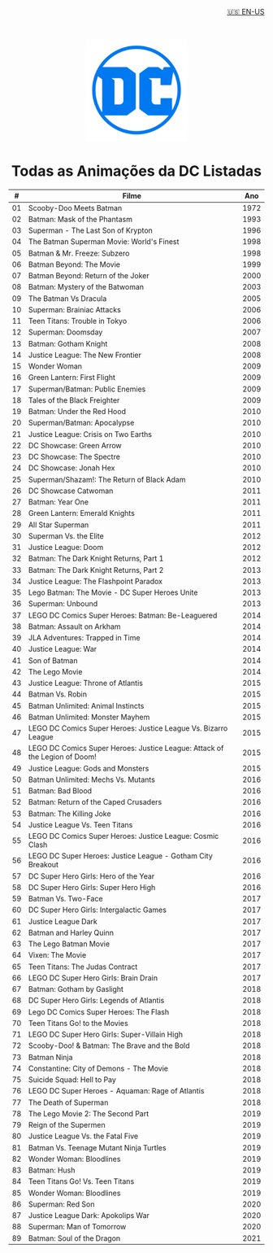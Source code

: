 <!-- HEADER -->
<p align="right">
  <a href="README.md"> 🇺🇸 EN-US </a>
</p>
<br />
<p align="center">
  <a><img src="images/dc-logo.png" alt="Logo" width="200" height="200"></a>

  <h1 align="center">Todas as Animações da DC Listadas</h1>
</p>

<!-- LIST -->
<table align="center">
    <thead>
        <tr>
            <th>#</th>
            <th>Filme</th>
            <th>Ano</th>
        </tr>
    </thead>
    <tbody>
        <tr>
            <td>01</td>
            <td>Scooby-Doo Meets Batman</td>
            <td>1972</td>
        </tr>
        <tr>
            <td>02</td>
            <td>Batman: Mask of the Phantasm</td>
            <td>1993</td>
        </tr>
        <tr>
            <td>03</td>
            <td>Superman - The Last Son of Krypton</td>
            <td>1996</td>
        </tr>
        <tr>
            <td>04</td>
            <td>The Batman Superman Movie: World&#39;s Finest</td>
            <td>1998</td>
        </tr>
        <tr>
            <td>05</td>
            <td>Batman &amp; Mr. Freeze: Subzero</td>
            <td>1998</td>
        </tr>
        <tr>
            <td>06</td>
            <td>Batman Beyond: The Movie</td>
            <td>1999</td>
        </tr>
        <tr>
            <td>07</td>
            <td>Batman Beyond: Return of the Joker</td>
            <td>2000</td>
        </tr>
        <tr>
            <td>08</td>
            <td>Batman: Mystery of the Batwoman</td>
            <td>2003</td>
        </tr>
        <tr>
            <td>09</td>
            <td>The Batman Vs Dracula</td>
            <td>2005</td>
        </tr>
        <tr>
            <td>10</td>
            <td>Superman: Brainiac Attacks</td>
            <td>2006</td>
        </tr>
        <tr>
            <td>11</td>
            <td>Teen Titans: Trouble in Tokyo</td>
            <td>2006</td>
        </tr>
        <tr>
            <td>12</td>
            <td>Superman: Doomsday</td>
            <td>2007</td>
        </tr>
        <tr>
            <td>13</td>
            <td>Batman: Gotham Knight</td>
            <td>2008</td>
        </tr>
        <tr>
            <td>14</td>
            <td>Justice League: The New Frontier</td>
            <td>2008</td>
        </tr>
        <tr>
            <td>15</td>
            <td>Wonder Woman</td>
            <td>2009</td>
        </tr>
        <tr>
            <td>16</td>
            <td>Green Lantern: First Flight</td>
            <td>2009</td>
        </tr>
        <tr>
            <td>17</td>
            <td>Superman/Batman: Public Enemies</td>
            <td>2009</td>
        </tr>
        <tr>
            <td>18</td>
            <td>Tales of the Black Freighter</td>
            <td>2009</td>
        </tr>
        <tr>
            <td>19</td>
            <td>Batman: Under the Red Hood</td>
            <td>2010</td>
        </tr>
        <tr>
            <td>20</td>
            <td>Superman/Batman: Apocalypse</td>
            <td>2010</td>
        </tr>
        <tr>
            <td>21</td>
            <td>Justice League: Crisis on Two Earths</td>
            <td>2010</td>
        </tr>
        <tr>
            <td>22</td>
            <td>DC Showcase: Green Arrow</td>
            <td>2010</td>
        </tr>
        <tr>
            <td>23</td>
            <td>DC Showcase: The Spectre</td>
            <td>2010</td>
        </tr>
        <tr>
            <td>24</td>
            <td>DC Showcase: Jonah Hex</td>
            <td>2010</td>
        </tr>
        <tr>
            <td>25</td>
            <td>Superman/Shazam!: The Return of Black Adam</td>
            <td>2010</td>
        </tr>
        <tr>
            <td>26</td>
            <td>DC Showcase Catwoman</td>
            <td>2011</td>
        </tr>
        <tr>
            <td>27</td>
            <td>Batman: Year One</td>
            <td>2011</td>
        </tr>
        <tr>
            <td>28</td>
            <td>Green Lantern: Emerald Knights</td>
            <td>2011</td>
        </tr>
        <tr>
            <td>29</td>
            <td>All Star Superman</td>
            <td>2011</td>
        </tr>
        <tr>
            <td>30</td>
            <td>Superman Vs. the Elite</td>
            <td>2012</td>
        </tr>
        <tr>
            <td>31</td>
            <td>Justice League: Doom</td>
            <td>2012</td>
        </tr>
        <tr>
            <td>32</td>
            <td>Batman: The Dark Knight Returns, Part 1</td>
            <td>2012</td>
        </tr>
        <tr>
            <td>33</td>
            <td>Batman: The Dark Knight Returns, Part 2</td>
            <td>2013</td>
        </tr>
        <tr>
            <td>34</td>
            <td>Justice League: The Flashpoint Paradox</td>
            <td>2013</td>
        </tr>
        <tr>
            <td>35</td>
            <td>Lego Batman: The Movie - DC Super Heroes Unite</td>
            <td>2013</td>
        </tr>
        <tr>
            <td>36</td>
            <td>Superman: Unbound</td>
            <td>2013</td>
        </tr>
        <tr>
            <td>37</td>
            <td>LEGO DC Comics Super Heroes: Batman: Be-Leaguered</td>
            <td>2014</td>
        </tr>
        <tr>
            <td>38</td>
            <td>Batman: Assault on Arkham</td>
            <td>2014</td>
        </tr>
        <tr>
            <td>39</td>
            <td>JLA Adventures: Trapped in Time</td>
            <td>2014</td>
        </tr>
        <tr>
            <td>40</td>
            <td>Justice League: War</td>
            <td>2014</td>
        </tr>
        <tr>
            <td>41</td>
            <td>Son of Batman</td>
            <td>2014</td>
        </tr>
        <tr>
            <td>42</td>
            <td>The Lego Movie</td>
            <td>2014</td>
        </tr>
        <tr>
            <td>43</td>
            <td>Justice League: Throne of Atlantis</td>
            <td>2015</td>
        </tr>
        <tr>
            <td>44</td>
            <td>Batman Vs. Robin</td>
            <td>2015</td>
        </tr>
        <tr>
            <td>45</td>
            <td>Batman Unlimited: Animal Instincts</td>
            <td>2015</td>
        </tr>
        <tr>
            <td>46</td>
            <td>Batman Unlimited: Monster Mayhem</td>
            <td>2015</td>
        </tr>
        <tr>
            <td>47</td>
            <td>LEGO DC Comics Super Heroes: Justice League Vs. Bizarro League</td>
            <td>2015</td>
        </tr>
        <tr>
            <td>48</td>
            <td>LEGO DC Comics Super Heroes: Justice League: Attack of the Legion of Doom!</td>
            <td>2015</td>
        </tr>
        <tr>
            <td>49</td>
            <td>Justice League: Gods and Monsters</td>
            <td>2015</td>
        </tr>
        <tr>
            <td>50</td>
            <td>Batman Unlimited: Mechs Vs. Mutants</td>
            <td>2016</td>
        </tr>
        <tr>
            <td>51</td>
            <td>Batman: Bad Blood</td>
            <td>2016</td>
        </tr>
        <tr>
            <td>52</td>
            <td>Batman: Return of the Caped Crusaders</td>
            <td>2016</td>
        </tr>
        <tr>
            <td>53</td>
            <td>Batman: The Killing Joke</td>
            <td>2016</td>
        </tr>
        <tr>
            <td>54</td>
            <td>Justice League Vs. Teen Titans</td>
            <td>2016</td>
        </tr>
        <tr>
            <td>55</td>
            <td>LEGO DC Comics Super Heroes: Justice League: Cosmic Clash</td>
            <td>2016</td>
        </tr>
        <tr>
            <td>56</td>
            <td>LEGO DC Super Heroes: Justice League - Gotham City Breakout</td>
            <td>2016</td>
        </tr>
        <tr>
            <td>57</td>
            <td>DC Super Hero Girls: Hero of the Year</td>
            <td>2016</td>
        </tr>
        <tr>
            <td>58</td>
            <td>DC Super Hero Girls: Super Hero High</td>
            <td>2016</td>
        </tr>
        <tr>
            <td>59</td>
            <td>Batman Vs. Two-Face</td>
            <td>2017</td>
        </tr>
        <tr>
            <td>60</td>
            <td>DC Super Hero Girls: Intergalactic Games</td>
            <td>2017</td>
        </tr>
        <tr>
            <td>61</td>
            <td>Justice League Dark</td>
            <td>2017</td>
        </tr>
        <tr>
            <td>62</td>
            <td>Batman and Harley Quinn</td>
            <td>2017</td>
        </tr>
        <tr>
            <td>63</td>
            <td>The Lego Batman Movie</td>
            <td>2017</td>
        </tr>
        <tr>
            <td>64</td>
            <td>Vixen: The Movie</td>
            <td>2017</td>
        </tr>
        <tr>
            <td>65</td>
            <td>Teen Titans: The Judas Contract</td>
            <td>2017</td>
        </tr>
        <tr>
            <td>66</td>
            <td>LEGO DC Super Hero Girls: Brain Drain</td>
            <td>2017</td>
        </tr>
        <tr>
            <td>67</td>
            <td>Batman: Gotham by Gaslight</td>
            <td>2018</td>
        </tr>
        <tr>
            <td>68</td>
            <td>DC Super Hero Girls: Legends of Atlantis</td>
            <td>2018</td>
        </tr>
        <tr>
            <td>69</td>
            <td>Lego DC Comics Super Heroes: The Flash</td>
            <td>2018</td>
        </tr>
        <tr>
            <td>70</td>
            <td>Teen Titans Go! to the Movies</td>
            <td>2018</td>
        </tr>
        <tr>
            <td>71</td>
            <td>LEGO DC Super Hero Girls: Super-Villain High</td>
            <td>2018</td>
        </tr>
        <tr>
            <td>72</td>
            <td>Scooby-Doo! &amp; Batman: The Brave and the Bold</td>
            <td>2018</td>
        </tr>
        <tr>
            <td>73</td>
            <td>Batman Ninja</td>
            <td>2018</td>
        </tr>
        <tr>
            <td>74</td>
            <td>Constantine: City of Demons - The Movie</td>
            <td>2018</td>
        </tr>
        <tr>
            <td>75</td>
            <td>Suicide Squad: Hell to Pay</td>
            <td>2018</td>
        </tr>
        <tr>
            <td>76</td>
            <td>LEGO DC Super Heroes - Aquaman: Rage of Atlantis</td>
            <td>2018</td>
        </tr>
        <tr>
            <td>77</td>
            <td>The Death of Superman</td>
            <td>2018</td>
        </tr>
        <tr>
            <td>78</td>
            <td>The Lego Movie 2: The Second Part</td>
            <td>2019</td>
        </tr>
        <tr>
            <td>79</td>
            <td>Reign of the Supermen</td>
            <td>2019</td>
        </tr>
        <tr>
            <td>80</td>
            <td>Justice League Vs. the Fatal Five</td>
            <td>2019</td>
        </tr>
        <tr>
            <td>81</td>
            <td>Batman Vs. Teenage Mutant Ninja Turtles</td>
            <td>2019</td>
        </tr>
        <tr>
            <td>82</td>
            <td>Wonder Woman: Bloodlines</td>
            <td>2019</td>
        </tr>
        <tr>
            <td>83</td>
            <td>Batman: Hush</td>
            <td>2019</td>
        </tr>
        <tr>
            <td>84</td>
            <td>Teen Titans Go! Vs. Teen Titans</td>
            <td>2019</td>
        </tr>
        <tr>
            <td>85</td>
            <td>Wonder Woman: Bloodlines</td>
            <td>2019</td>
        </tr>
        <tr>
            <td>86</td>
            <td>Superman: Red Son</td>
            <td>2020</td>
        </tr>
        <tr>
            <td>87</td>
            <td>Justice League Dark: Apokolips War</td>
            <td>2020</td>
        </tr>
        <tr>
            <td>88</td>
            <td>Superman: Man of Tomorrow</td>
            <td>2020</td>
        </tr>
        <tr>
            <td>89</td>
            <td>Batman: Soul of the Dragon</td>
            <td>2021</td>
        </tr>
    </tbody>
</table>
